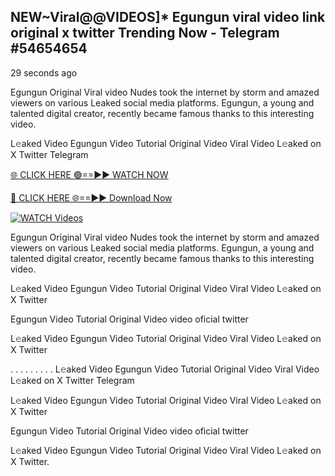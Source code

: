 ## NEW~Viral@@VIDEOS]* Egungun viral video link original x twitter Trending Now  - Telegram #54654654

29 seconds ago

Egungun Original Viral video Nudes took the internet by storm and amazed viewers on various Leaked social media platforms. Egungun, a young and talented digital creator, recently became famous thanks to this interesting video.

L𝚎aked Video Egungun Video Tutorial Original Video Viral Video L𝚎aked on X Twitter Telegram

[🌐 CLICK HERE 🟢==►► WATCH NOW](https://aztvl.blogspot.com/2025/02/leaked.html)

[🔴 CLICK HERE 🌐==►► Download Now](https://aztvl.blogspot.com/2025/02/leaked.html)

[![WATCH Videos](https://i.imgur.com/dJHk4Zq.gif)](https://aztvl.blogspot.com/2025/02/leaked.html)

Egungun Original Viral video Nudes took the internet by storm and amazed viewers on various Leaked social media platforms. Egungun, a young and talented digital creator, recently became famous thanks to this interesting video.

L𝚎aked Video Egungun Video Tutorial Original Video Viral Video L𝚎aked on X Twitter

Egungun Video Tutorial Original Video video oficial twitter

L𝚎aked Video Egungun Video Tutorial Original Video Viral Video L𝚎aked on X Twitter

. . . . . . . . . L𝚎aked Video Egungun Video Tutorial Original Video Viral Video L𝚎aked on X Twitter Telegram

L𝚎aked Video Egungun Video Tutorial Original Video Viral Video L𝚎aked on X Twitter

Egungun Video Tutorial Original Video video oficial twitter

L𝚎aked Video Egungun Video Tutorial Original Video Viral Video L𝚎aked on X Twitter.